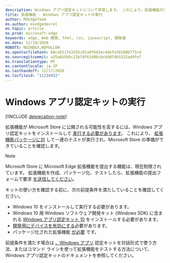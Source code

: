 ```yaml
---
description: Windows アプリ認定キットについて学習します。 これにより、拡張機能が公開される可能性が高くなります。
title: 拡張機能 - Windows アプリ認定キットの実行
author: MSEdgeTeam
ms.author: msedgedevrel
ms.topic: article
ms.prod: microsoft-edge
keywords: edge, Web 開発, html, css, javascript, 開発者
ms.date: 11/19/2020
ROBOTS: NOINDEX,NOFOLLOW
ms.openlocfilehash: b8ca9117e3d35c01a0fbd2ec4defe38180b773cd
ms.sourcegitcommit: a35a6b5bbc21b7df61d08cbc6b074b5325ad4fef
ms.translationtype: MT
ms.contentlocale: ja-JP
ms.lasthandoff: 12/17/2020
ms.locfileid: "11234922"
---
```

# Windows アプリ認定キットの実行  

[!INCLUDE [deprecation-note](../../includes/deprecation-note.md)]  

拡張機能が Microsoft Store に公開される可能性を高するには、Windows アプリ認定キットをインストールして [実行する必要があります](https://go.microsoft.com/fwlink/p/?LinkID=309666)。
これにより、 [拡張機能パッケージに対](https://docs.microsoft.com/windows/uwp/debug-test-perf/windows-app-certification-kit-tests) して一連のテストが実行され、Microsoft Store の準備ができていることを確認します。

> [!NOTE]
> Microsoft Store に Microsoft Edge 拡張機能を提出する機能は、現在制限されています。 拡張機能を作成、パッケージ化、テストしたら、拡張機能の提出フォームで要求 [を送信してください](https://aka.ms/extension-request)。

キットの使い方を確認する前に、次の前提条件を満たしていることを確認してください。 

- Windows 10 をインストールして実行する必要があります。
- Windows 10 用 Windows ソフトウェア開発キット (Windows SDK) に含まれる [Windows アプリ認定キット 10](https://go.microsoft.com/fwlink/p/?LinkID=309666) をインストールする必要があります。
- [開発用にデバイスを有効にする](https://docs.microsoft.com/windows/uwp/get-started/enable-your-device-for-development)必要があります。
- パッケージ化された拡張機能 [が必要](../packaging.md) です。


前提条件を満たす場合は [、Windows アプリ](https://docs.microsoft.com/windows/uwp/debug-test-perf/windows-app-certification-kit#validate-your-windows-app-using-the-windows-app-certification-kit-interactively) 認定キットを対話形式で使う方法、またはコマンド ラインを使って拡張機能をテストする方法について、Windows アプリ認定キットのドキュメントを参照してください。
